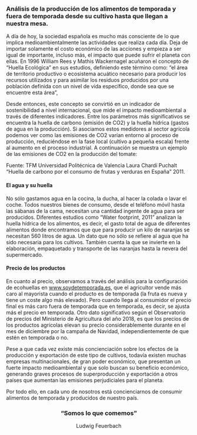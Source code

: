 ### Análisis de la producción de los alimentos de temporada y fuera de temporada desde su cultivo hasta que llegan a nuestra mesa.

A día de hoy, la sociedad española es mucho más consciente de lo que implica medioambientalmente las actividades que realiza cada día.  Deja de importar solamente el costo económico de las acciones y empieza a ser igual de importante, incluso más, el impacto que puede sufrir el planeta con ellas. En 1996 William Rees y Mathis Wackernagel acuñaron el concepto de “Huella Ecológica” en sus estudios, definiendo este término como: “el área de territorio productivo o ecosistema acuático necesario para producir los recursos utilizados y para asimilar los residuos producidos por una población definida con un nivel de vida específico, donde sea que se encuentre esta área”,

Desde entonces, este concepto se convirtió en un indicador de sostenibilidad a nivel internacional, que mide el impacto medioambiental a través de diferentes indicadores. Entre los parámetros más significativos se encuentra la huella de carbono (emisión de CO2) y la huella hídrica (gastos de agua en la producción). Si asociamos estos medidores al sector agrícola podemos ver como las emisiones de CO2 varían entorno al proceso de producción, reduciéndose en la fase local (cultivo a pequeña escala) frente al aumento en el proceso industrial. A continuación se muestra un ejemplo de las emisiones de CO2 en la producción del tomate:

Fuente: TFM Universidad Politécnica de Valencia Laura Chardí Puchalt  “Huella de carbono por el consumo de frutas y verduras en España” 2011.

#### El agua y su huella

No sólo gastamos agua en la cocina, la ducha, al hacer la colada o lavar el coche. Todos nuestros bienes de consumo, desde el teléfono móvil hasta las sábanas de la cama, necesitan una cantidad ingente de agua para ser producidos. Diferentes estudios como “Water footprint, 2011” analizan la huella hídrica de los alimentos, es decir, el gasto total de agua de diferentes alimentos donde encontramos que que para producir un kilo de naranjas se necesitan 560 litros de agua. Un dato que no sólo se refiere al agua que ha sido necesaria para los cultivos. También cuenta la que se invierte en la elaboración, empaquetado y transporte de las naranjas hasta la nevera del supermercado.

#### Precio de los productos

En cuanto al precio, observamos a través del análisis para la configuración de ecohuellas en www.soydetemporada.es, que el agricultor vende más caro al mayorista cuando el producto es de temporada (la fruta es nueva y tiene un coste algo más elevado). Pero cuando llega al consumidor el precio final es más caro fuera de temporada que en temporada, es decir, se ajusta más el precio en temporada. Otro dato significativo según el Observatorio de precios del Ministerio de Agricultura del año 2018, es que los precios de los productos agrícolas elevan su precio considerablemente durante en el mes de diciembre por la campaña de Navidad, independientemente de que estén en temporada o no.

Pese a que cada vez existe más concienciación sobre los efectos de la producción y exportación de este tipo de cultivos, todavía existen muchas empresas multinacionales, de gran poder económico, que presentan un fuerte impacto medioambiental y que solo buscan su beneficio económico, generando graves procesos de superproducción y exportación a otros países que aumentan las emisiones perjudiciales para el planeta.

Por todo ello, en cada uno de nosotros está concienciarnos de consumir alimentos de temporada y producidos de nuestro país.

<div class="row">
  <div class="col-sm-12 col-xs-12" style="text-align:center">
  <h3>“Somos lo que comemos”</h3>
  Ludwig Feuerbach
  </div>
</div>
